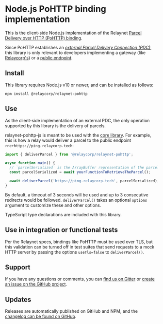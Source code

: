 # Node.js PoHTTP binding implementation

This is the client-side Node.js implementation of the Relaynet [Parcel Delivery over HTTP (PoHTTP) binding](https://specs.relaynet.link/RS-007).

Since PoHTTP establishes an [_external Parcel Delivery Connection (PDC)_](https://specs.relaynet.link/RS-000#external-pdc), this library is only relevant to developers implementing a gateway (like [Relaycorp's](https://github.com/relaycorp/relaynet-gateway-desktop)) or a [public endpoint](https://specs.relaynet.link/RS-000#addressing).

## Install

This library requires Node.js v10 or newer, and can be installed as follows:

```
npm install @relaycorp/relaynet-pohttp
```

## Use

As the client-side implementation of an external PDC, the only operation supported by this library is the delivery of parcels.

relaynet-pohttp-js is meant to be used with the [core library](https://www.npmjs.com/package/@relaycorp/relaynet-core). For example, this is how a relay would deliver a parcel to the public endpoint `rne+https://ping.relaycorp.tech`:

```javascript
import { deliverParcel } from '@relaycorp/relaynet-pohttp';

async function main() {
  // `parcelSerialized` is the ArrayBuffer representation of the parcel as a RAMF message
  const parcelSerialized = await yourFunctionToRetrieveTheParcel();

  await deliverParcel('https://ping.relaycorp.tech', parcelSerialized);
}
```

By default, a timeout of 3 seconds will be used and up to 3 consecutive redirects would be followed. `deliverParcel()` takes an optional `options` argument to customize these and other options.

TypeScript type declarations are included with this library.

## Use in integration or functional tests

Per the Relaynet specs, bindings like PoHTTP must be used over TLS, but this validation can be turned off in test suites that send requests to a mock HTTP server by passing the options `useTls=false` to `deliverParcel()`.

## Support

If you have any questions or comments, you can [find us on Gitter](https://gitter.im/relaynet/community) or [create an issue on the GitHub project](https://github.com/relaycorp/relaynet-pohttp-js/issues/new/choose).

## Updates

Releases are automatically published on GitHub and NPM, and the [changelog can be found on GitHub](https://github.com/relaycorp/relaynet-pohttp-js/releases).
